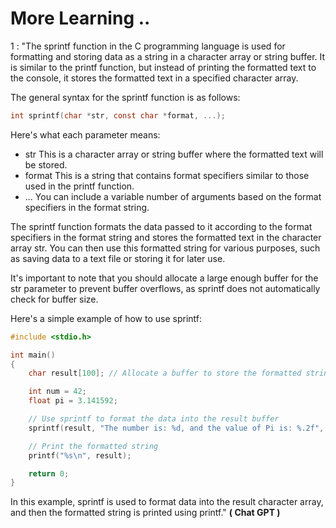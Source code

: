 # More Learning ..

1 : "The sprintf function in the C programming language is used for formatting and storing data as a string in a character array or string buffer. It is similar to the printf function, but instead of printing the formatted text to the console, it stores the formatted text in a specified character array.

The general syntax for the sprintf function is as follows:

```c
int sprintf(char *str, const char *format, ...);
```

Here's what each parameter means:

- str This is a character array or string buffer where the formatted text will be stored.
- format This is a string that contains format specifiers similar to those used in the printf function.
- ... You can include a variable number of arguments based on the format specifiers in the format string.

The sprintf function formats the data passed to it according to the format specifiers in the format string and stores the formatted text in the character array str. You can then use this formatted string for various purposes, such as saving data to a text file or storing it for later use.

It's important to note that you should allocate a large enough buffer for the str parameter to prevent buffer overflows, as sprintf does not automatically check for buffer size.

Here's a simple example of how to use sprintf:

```c
#include <stdio.h>

int main()
{
    char result[100]; // Allocate a buffer to store the formatted string

    int num = 42;
    float pi = 3.141592;

    // Use sprintf to format the data into the result buffer
    sprintf(result, "The number is: %d, and the value of Pi is: %.2f", num, pi);

    // Print the formatted string
    printf("%s\n", result);

    return 0;
}
```

In this example, sprintf is used to format data into the result character array, and then the formatted string is printed using printf." **( Chat GPT )**
